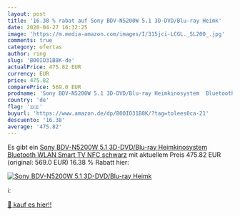 ```yaml
---
layout: post
title: '16.38 % rabat auf Sony BDV-N5200W 5.1 3D-DVD/Blu-ray Heimk'
date: 2020-04-27 16:32:25
image: 'https://m.media-amazon.com/images/I/315jci-LCGL._SL200_.jpg'
comments: true
category: ofertas
author: ring
slug: 'B00IO31B8K-de'
actualPrice: 475.82 EUR
currency: EUR
price: 475.82
comparePrice: 569.0 EUR
prodname: 'Sony BDV-N5200W 5.1 3D-DVD/Blu-ray Heimkinosystem  Bluetooth  WLAN  Smart TV  NFC  schwarz'
country: 'de'
flag: '🇩🇪'
buyurl: 'https://www.amazon.de/dp/B00IO31B8K/?tag=tolees0ca-21'
descuento: '16.38'
average: '475.82'
---
```


Es gibt ein [Sony BDV-N5200W 5.1 3D-DVD/Blu-ray Heimkinosystem  Bluetooth  WLAN  Smart TV  NFC  schwarz](https://www.amazon.de/dp/B00IO31B8K/?tag=tolees0ca-21) mit aktuellem Preis 475.82 EUR (original: 569.0 EUR) 16.38 % Rabatt hier:

[![Sony BDV-N5200W 5.1 3D-DVD/Blu-ray Heimk](https://m.media-amazon.com/images/I/315jci-LCGL._SL200_.jpg)](https://www.amazon.de/dp/B00IO31B8K/?tag=tolees0ca-21)

ℹ️:


[🛒 kauf es hier!!](https://www.amazon.de/dp/B00IO31B8K/?tag=tolees0ca-21)
